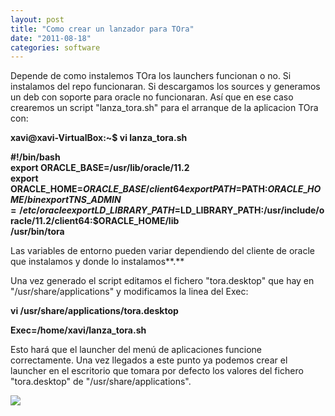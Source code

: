 ```yaml
---
layout: post
title: "Como crear un lanzador para TOra"
date: "2011-08-18"
categories: software
---
```


Depende de como instalemos TOra los launchers funcionan o no. Si instalamos del repo funcionaran. Si descargamos los sources y generamos un deb con soporte para oracle no funcionaran. Así que en ese caso crearemos un script "lanza\_tora.sh" para el arranque de la aplicacion TOra con:  
  
**xavi@xavi-VirtualBox:~$ vi lanza\_tora.sh**  
  

**#!/bin/bash  
export ORACLE\_BASE=/usr/lib/oracle/11.2  
export ORACLE\_HOME=$ORACLE\_BASE/client64  
export PATH=$PATH:$ORACLE\_HOME/bin  
export TNS\_ADMIN=/etc/oracle  
export LD\_LIBRARY\_PATH=$LD\_LIBRARY\_PATH:/usr/include/oracle/11.2/client64:****$ORACLE\_HOME****/lib  
/usr/bin/tora**

  
Las variables de entorno pueden variar dependiendo del cliente de oracle que instalamos y donde lo instalamos**.**  
  
Una vez generado el script editamos el fichero "tora.desktop" que hay en "/usr/share/applications" y modificamos la linea del Exec:  
  
**vi /usr/share/applications/tora.desktop**  
  
**Exec=/home/xavi/lanza\_tora.sh**  
  
Esto hará que el launcher del menú de aplicaciones funcione correctamente. Una vez llegados a este punto ya podemos crear el launcher en el escritorio que tomara por defecto los valores del fichero "tora.desktop" de "/usr/share/applications".

![](https://blogger.googleusercontent.com/tracker/3262098284547378612-1511307601803860037?l=tablondesastre.blogspot.com)
